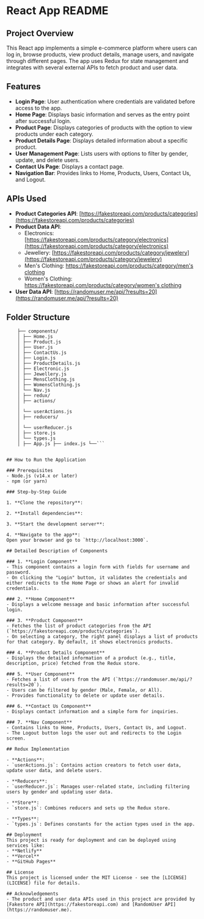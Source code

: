 # React App README

## Project Overview
This React app implements a simple e-commerce platform where users can log in, browse products, view product details, manage users, and navigate through different pages. The app uses Redux for state management and integrates with several external APIs to fetch product and user data.

## Features
- **Login Page**: User authentication where credentials are validated before access to the app.
- **Home Page**: Displays basic information and serves as the entry point after successful login.
- **Product Page**: Displays categories of products with the option to view products under each category.
- **Product Details Page**: Displays detailed information about a specific product.
- **User Management Page**: Lists users with options to filter by gender, update, and delete users.
- **Contact Us Page**: Displays a contact page.
- **Navigation Bar**: Provides links to Home, Products, Users, Contact Us, and Logout.

## APIs Used
- **Product Categories API**: [https://fakestoreapi.com/products/categories](https://fakestoreapi.com/products/categories)
- **Product Data API**:
  - Electronics: [https://fakestoreapi.com/products/category/electronics](https://fakestoreapi.com/products/category/electronics)
  - Jewellery: [https://fakestoreapi.com/products/category/jewelery](https://fakestoreapi.com/products/category/jewelery)
  - Men's Clothing: [https://fakestoreapi.com/products/category/men's clothing](https://fakestoreapi.com/products/category/men%27s%20clothing)
  - Women's Clothing: [https://fakestoreapi.com/products/category/women's clothing](https://fakestoreapi.com/products/category/women%27s%20clothing)
- **User Data API**: [https://randomuser.me/api/?results=20](https://randomuser.me/api/?results=20)

## Folder Structure

```src/
    ├── components/ 
    │ ├── Home.js 
    │ ├── Product.js 
    │ ├── User.js 
    │ ├── ContactUs.js 
    │ ├── Login.js 
    │ ├── ProductDetails.js 
    │ ├── Electronic.js 
    │ ├── Jewellery.js 
    │ ├── MensClothing.js 
    │ ├── WomensClothing.js 
    │ └── Nav.js 
    │ ├── redux/ 
    │ ├── actions/ 
    │ 
    │ └── userActions.js 
    │ ├── reducers/ 
    │ 
    │ └── userReducer.js 
    │ ├── store.js 
    │ └── types.js 
    │ ├── App.js ├── index.js └──```


## How to Run the Application

### Prerequisites
- Node.js (v14.x or later)
- npm (or yarn)

### Step-by-Step Guide

1. **Clone the repository**:

2. **Install dependencies**:

3. **Start the development server**:

4. **Navigate to the app**:
Open your browser and go to `http://localhost:3000`.

## Detailed Description of Components

### 1. **Login Component**
- This component contains a login form with fields for username and password.
- On clicking the "Login" button, it validates the credentials and either redirects to the Home Page or shows an alert for invalid credentials.

### 2. **Home Component**
- Displays a welcome message and basic information after successful login.

### 3. **Product Component**
- Fetches the list of product categories from the API (`https://fakestoreapi.com/products/categories`).
- On selecting a category, the right panel displays a list of products for that category. By default, it shows electronics products.

### 4. **Product Details Component**
- Displays the detailed information of a product (e.g., title, description, price) fetched from the Redux store.

### 5. **User Component**
- Fetches a list of users from the API (`https://randomuser.me/api/?results=20`).
- Users can be filtered by gender (Male, Female, or All).
- Provides functionality to delete or update user details.

### 6. **Contact Us Component**
- Displays contact information and a simple form for inquiries.

### 7. **Nav Component**
- Contains links to Home, Products, Users, Contact Us, and Logout.
- The Logout button logs the user out and redirects to the Login screen.

## Redux Implementation

- **Actions**:
- `userActions.js`: Contains action creators to fetch user data, update user data, and delete users.

- **Reducers**:
- `userReducer.js`: Manages user-related state, including filtering users by gender and updating user data.

- **Store**:
- `store.js`: Combines reducers and sets up the Redux store.

- **Types**:
- `types.js`: Defines constants for the action types used in the app.

## Deployment
This project is ready for deployment and can be deployed using services like:
- **Netlify**
- **Vercel**
- **GitHub Pages**

## License
This project is licensed under the MIT License - see the [LICENSE](LICENSE) file for details.

## Acknowledgements
- The product and user data APIs used in this project are provided by [Fakestore API](https://fakestoreapi.com) and [RandomUser API](https://randomuser.me).